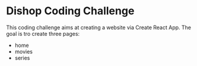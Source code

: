 # Dishop Coding Challenge

This coding challenge aims at creating a website via Create React App. The goal is tro create three pages: 
  - home
  - movies
  - series 
